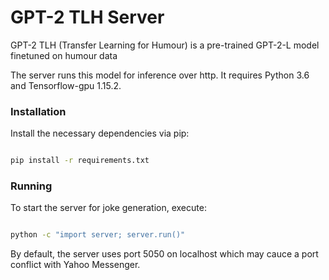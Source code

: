 # GPT-2 TLH Server

GPT-2 TLH (Transfer Learning for Humour) is a pre-trained GPT-2-L model finetuned on humour data

The server runs this model for inference over http. It requires Python 3.6 and Tensorflow-gpu 1.15.2.

### Installation
Install the necessary dependencies via pip:
 
```bash

pip install -r requirements.txt

```

### Running
 
To start the server for joke generation, execute:

```bash

python -c "import server; server.run()"

```
By default, the server uses port 5050 on localhost which may cauce a port conflict with Yahoo Messenger.